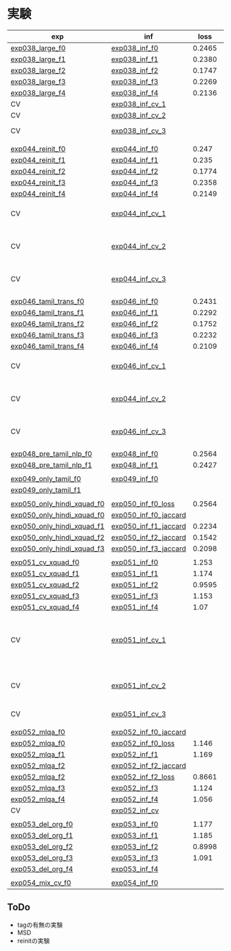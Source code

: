 # 実験

|exp|inf|loss|jaccard|LB|memo|
|--|--|--|--|--|--|
|[exp038_large_f0]|[exp038_inf_f0]|0.2465|0.6388|0.715||
|[exp038_large_f1]|[exp038_inf_f1]|0.2380|0.6560|0.718||
|[exp038_large_f2]|[exp038_inf_f2]|0.1747|0.6862|0.698||
|[exp038_large_f3]|[exp038_inf_f3]|0.2269|0.6765|0.713||
|[exp038_large_f4]|[exp038_inf_f4]|0.2136|0.6452|0.703||
|CV|[exp038_inf_cv_1]|||0.739|AVG|
|CV|[exp038_inf_cv_2]|||0.721|MAX|
|CV|[exp038_inf_cv_3]|||0.748|W AVG|
|||||||
|[exp044_reinit_f0]|[exp044_inf_f0]|0.247|0.6444|0.713||
|[exp044_reinit_f1]|[exp044_inf_f1]|0.235|0.6571|0.722||
|[exp044_reinit_f2]|[exp044_inf_f2]|0.1774|0.7147|0.733||
|[exp044_reinit_f3]|[exp044_inf_f3]|0.2358|0.6703|0.729||
|[exp044_reinit_f4]|[exp044_inf_f4]|0.2149|0.6885|0.713||
|CV|[exp044_inf_cv_1]|||0.739|Now Best AVG|
|CV|[exp044_inf_cv_2]|||0.737|Now Best W AVG|
|CV|[exp044_inf_cv_3]|||0.736|This CV AVG|
|||||||
|[exp046_tamil_trans_f0]|[exp046_inf_f0]|0.2431|0.6192|0.733||
|[exp046_tamil_trans_f1]|[exp046_inf_f1]|0.2292|0.6738|0.724||
|[exp046_tamil_trans_f2]|[exp046_inf_f2]|0.1752|0.7085|0.730||
|[exp046_tamil_trans_f3]|[exp046_inf_f3]|0.2232|0.674|0.736||
|[exp046_tamil_trans_f4]|[exp046_inf_f4]|0.2109|0.7007|0.745||
|CV|[exp046_inf_cv_1]|||0.744|Now Best AVG|
|CV|[exp044_inf_cv_2]|||0.747|Now Best W AVG|
|CV|[exp046_inf_cv_3]|||0.742|This CV AVG|
|||||||
|[exp048_pre_tamil_nlp_f0]|[exp048_inf_f0]|0.2564|0.6286|0.715||
|[exp048_pre_tamil_nlp_f1]|[exp048_inf_f1]|0.2427|0.6382|0.703||
|||||||
|[exp049_only_tamil_f0]|[exp049_inf_f0]||0.5622|0.728||
|[exp049_only_tamil_f1]|||0.5412|||
|||||||
|[exp050_only_hindi_xquad_f0]|[exp050_inf_f0_loss]|0.2564||0.713||
|[exp050_only_hindi_xquad_f0]|[exp050_inf_f0_jaccard]||0.6701|0.719||
|[exp050_only_hindi_xquad_f1]|[exp050_inf_f1_jaccard]|0.2234|0.7304|0.725||
|[exp050_only_hindi_xquad_f2]|[exp050_inf_f2_jaccard]|0.1542|0.763|0.722||
|[exp050_only_hindi_xquad_f3]|[exp050_inf_f3_jaccard]|0.2098|0.7561|||
|||||||
|[exp051_cv_xquad_f0]|[exp051_inf_f0]|1.253|0.6897|0.715||
|[exp051_cv_xquad_f1]|[exp051_inf_f1]|1.174|0.6992|0.731||
|[exp051_cv_xquad_f2]|[exp051_inf_f2]|0.9595|0.7382|0.741||
|[exp051_cv_xquad_f3]|[exp051_inf_f3]|1.153|0.6878|0.746||
|[exp051_cv_xquad_f4]|[exp051_inf_f4]|1.07|0.7084|0.719||
|CV|[exp051_inf_cv_1]||||tamil only fold-4 -> mem over|
|CV|[exp051_inf_cv_2]||||tamil cv -> mem over|
|CV|[exp051_inf_cv_3]|||0.757|tamil cv fix|
|||||||
|[exp052_mlqa_f0]|[exp052_inf_f0_jaccard]||0.7158|0.735||
|[exp052_mlqa_f0]|[exp052_inf_f0_loss]|1.146||0.734||
|[exp052_mlqa_f1]|[exp052_inf_f1]|1.169|0.6977|0.737||
|[exp052_mlqa_f2]|[exp052_inf_f2_jaccard]||0.7768|0.743||
|[exp052_mlqa_f2]|[exp052_inf_f2_loss]|0.8661||0.739||
|[exp052_mlqa_f3]|[exp052_inf_f3]|1.124|0.7215|0.703||
|[exp052_mlqa_f4]|[exp052_inf_f4]|1.056|0.724|0.722||
|CV|[exp052_inf_cv]|||||
|||||||
|[exp053_del_org_f0]|[exp053_inf_f0]|1.177|0.7228|0.727||
|[exp053_del_org_f1]|[exp053_inf_f1]|1.185|0.7071|0.735||
|[exp053_del_org_f2]|[exp053_inf_f2]|0.8998|0.7677|0.720||
|[exp053_del_org_f3]|[exp053_inf_f3]|1.091|0.7356|0.730||
|[exp053_del_org_f4]|[exp053_inf_f4]|||||
|||||||
|[exp054_mix_cv_f0]|[exp054_inf_f0]|||||

[exp038_large_f0]:https://www.kaggle.com/takamichitoda/chaii-train-large-model?scriptVersionId=73217640
[exp038_large_f1]:https://www.kaggle.com/takamichitoda/chaii-train-large-model?scriptVersionId=73586001
[exp038_large_f2]:https://www.kaggle.com/takamichitoda/chaii-train-large-model?scriptVersionId=73599928
[exp038_large_f3]:https://www.kaggle.com/takamichitoda/chaii-train-large-model?scriptVersionId=73611319
[exp038_large_f4]:https://www.kaggle.com/takamichitoda/chaii-train-large-model?scriptVersionId=73578107
[exp038_inf_f0]:https://www.kaggle.com/takamichitoda/chaii-infer-large-model?scriptVersionId=73233243
[exp038_inf_f1]:https://www.kaggle.com/takamichitoda/chaii-infer-large-model?scriptVersionId=73600052
[exp038_inf_f2]:https://www.kaggle.com/takamichitoda/chaii-infer-large-model?scriptVersionId=73610863
[exp038_inf_f3]:https://www.kaggle.com/takamichitoda/chaii-infer-large-model?scriptVersionId=73671509
[exp038_inf_f4]:https://www.kaggle.com/takamichitoda/chaii-infer-large-model?scriptVersionId=73585823
[exp038_inf_cv_1]:https://www.kaggle.com/takamichitoda/chaii-infer-cv?scriptVersionId=73673973
[exp038_inf_cv_2]:https://www.kaggle.com/takamichitoda/chaii-infer-cv?scriptVersionId=73843734
[exp038_inf_cv_3]:https://www.kaggle.com/takamichitoda/chaii-infer-cv?scriptVersionId=73844058

[exp044_reinit_f0]:https://www.kaggle.com/takamichitoda/chaii-train-large-model?scriptVersionId=73788678
[exp044_reinit_f1]:https://www.kaggle.com/takamichitoda/chaii-train-large-model?scriptVersionId=73800613
[exp044_reinit_f2]:https://www.kaggle.com/takamichitoda/chaii-train-large-model?scriptVersionId=73843570
[exp044_reinit_f3]:https://www.kaggle.com/takamichitoda/chaii-train-large-model?scriptVersionId=73847144
[exp044_reinit_f4]:https://www.kaggle.com/takamichitoda/chaii-train-large-model?scriptVersionId=73851257
[exp044_inf_f0]:https://www.kaggle.com/takamichitoda/chaii-infer-large-model?scriptVersionId=73800704
[exp044_inf_f1]:https://www.kaggle.com/takamichitoda/chaii-infer-large-model?scriptVersionId=73843489
[exp044_inf_f2]:https://www.kaggle.com/takamichitoda/chaii-infer-large-model?scriptVersionId=73847112
[exp044_inf_f3]:https://www.kaggle.com/takamichitoda/chaii-infer-large-model?scriptVersionId=73851241
[exp044_inf_f4]:https://www.kaggle.com/takamichitoda/chaii-infer-large-model?scriptVersionId=73856133
[exp044_inf_cv_1]:https://www.kaggle.com/takamichitoda/chaii-infer-cv?scriptVersionId=73862468
[exp044_inf_cv_2]:https://www.kaggle.com/takamichitoda/chaii-infer-cv?scriptVersionId=73863015
[exp044_inf_cv_3]:https://www.kaggle.com/takamichitoda/chaii-infer-cv?scriptVersionId=73876531

[exp046_tamil_trans_f0]:https://www.kaggle.com/takamichitoda/chaii-train-large-model?scriptVersionId=73878014
[exp046_tamil_trans_f1]:https://www.kaggle.com/takamichitoda/chaii-train-large-model?scriptVersionId=73921213
[exp046_tamil_trans_f2]:https://www.kaggle.com/takamichitoda/chaii-train-large-model?scriptVersionId=73992904
[exp046_tamil_trans_f3]:https://www.kaggle.com/takamichitoda/chaii-train-large-model?scriptVersionId=74060823
[exp046_tamil_trans_f4]:https://www.kaggle.com/takamichitoda/chaii-train-large-model?scriptVersionId=74065527
[exp046_inf_f0]:https://www.kaggle.com/takamichitoda/chaii-infer-large-model?scriptVersionId=73921259
[exp046_inf_f1]:https://www.kaggle.com/takamichitoda/chaii-infer-large-model?scriptVersionId=73992951
[exp046_inf_f2]:https://www.kaggle.com/takamichitoda/chaii-infer-large-model?scriptVersionId=74060733
[exp046_inf_f3]:https://www.kaggle.com/takamichitoda/chaii-infer-large-model?scriptVersionId=74065546
[exp046_inf_f4]:https://www.kaggle.com/takamichitoda/chaii-infer-large-model?scriptVersionId=74072740
[exp046_inf_cv_1]:https://www.kaggle.com/takamichitoda/chaii-infer-cv/data?scriptVersionId=74077768
[exp046_inf_cv_2]:https://www.kaggle.com/takamichitoda/chaii-infer-cv?scriptVersionId=74087080
[exp046_inf_cv_3]:https://www.kaggle.com/takamichitoda/chaii-infer-cv?scriptVersionId=74102800

[exp048_pre_tamil_nlp_f0]:https://www.kaggle.com/takamichitoda/chaii-train-large-model?scriptVersionId=74078565
[exp048_pre_tamil_nlp_f1]:https://www.kaggle.com/takamichitoda/chaii-train-large-model?scriptVersionId=74087127
[exp048_inf_f0]:https://www.kaggle.com/takamichitoda/chaii-infer-large-model?scriptVersionId=74087805
[exp048_inf_f1]:https://www.kaggle.com/takamichitoda/chaii-infer-large-model?scriptVersionId=74096160

[exp049_only_tamil_f0]:https://www.kaggle.com/takamichitoda/chaii-train-large-model?scriptVersionId=74146892
[exp049_only_tamil_f1]:https://www.kaggle.com/takamichitoda/chaii-train-large-model?scriptVersionId=74149729
[exp049_inf_f0]:https://www.kaggle.com/takamichitoda/chaii-infer-divide-model?scriptVersionId=74152155

[exp050_only_hindi_xquad_f0]:https://www.kaggle.com/takamichitoda/chaii-train-large-model?scriptVersionId=74156669
[exp050_only_hindi_xquad_f1]:https://www.kaggle.com/takamichitoda/chaii-train-large-model?scriptVersionId=74161858
[exp050_only_hindi_xquad_f2]:https://www.kaggle.com/takamichitoda/chaii-train-large-model?scriptVersionId=74231130
[exp050_only_hindi_xquad_f3]:https://www.kaggle.com/takamichitoda/chaii-train-large-model?scriptVersionId=74238259
[exp050_inf_f0_loss]:https://www.kaggle.com/takamichitoda/chaii-infer-divide-model?scriptVersionId=74161409
[exp050_inf_f0_jaccard]:https://www.kaggle.com/takamichitoda/chaii-infer-divide-model?scriptVersionId=74161622
[exp050_inf_f1_jaccard]:https://www.kaggle.com/takamichitoda/chaii-infer-divide-model?scriptVersionId=74167256
[exp050_inf_f2_jaccard]:https://www.kaggle.com/takamichitoda/chaii-infer-divide-model?scriptVersionId=74238158
[exp050_inf_f3_jaccard]:https://www.kaggle.com/takamichitoda/chaii-infer-divide-model?scriptVersionId=74242855

[exp051_cv_xquad_f0]:https://www.kaggle.com/takamichitoda/chaii-train-large-model?scriptVersionId=74243706
[exp051_cv_xquad_f1]:https://www.kaggle.com/takamichitoda/chaii-train-large-model?scriptVersionId=74248638
[exp051_cv_xquad_f2]:https://www.kaggle.com/takamichitoda/chaii-train-large-model?scriptVersionId=74258397
[exp051_cv_xquad_f3]:https://www.kaggle.com/takamichitoda/chaii-train-large-model?scriptVersionId=74263638
[exp051_cv_xquad_f4]:https://www.kaggle.com/takamichitoda/chaii-train-large-model?scriptVersionId=74314720
[exp051_inf_f0]:https://www.kaggle.com/takamichitoda/chaii-infer-divide-model?scriptVersionId=74248175
[exp051_inf_f1]:https://www.kaggle.com/takamichitoda/chaii-infer-divide-model?scriptVersionId=74254089
[exp051_inf_f2]:https://www.kaggle.com/takamichitoda/chaii-infer-divide-model?scriptVersionId=74263185
[exp051_inf_f3]:https://www.kaggle.com/takamichitoda/chaii-infer-divide-model?scriptVersionId=74273989
[exp051_inf_f4]:https://www.kaggle.com/takamichitoda/chaii-infer-divide-model?scriptVersionId=74316967
[exp051_inf_cv_1]:https://www.kaggle.com/takamichitoda/chaii-infer-divide-model-cv?scriptVersionId=74413108
[exp051_inf_cv_2]:https://www.kaggle.com/takamichitoda/chaii-infer-divide-model-cv?scriptVersionId=74413881
[exp051_inf_cv_3]:https://www.kaggle.com/takamichitoda/chaii-infer-divide-model-cv?scriptVersionId=74537931

[exp052_mlqa_f0]:https://www.kaggle.com/takamichitoda/chaii-train-large-model?scriptVersionId=74319003
[exp052_mlqa_f1]:https://www.kaggle.com/takamichitoda/chaii-train-large-model?scriptVersionId=74325328
[exp052_mlqa_f2]:https://www.kaggle.com/takamichitoda/chaii-train-large-model?scriptVersionId=74331044
[exp052_mlqa_f3]:https://www.kaggle.com/takamichitoda/chaii-train-large-model?scriptVersionId=74396613
[exp052_mlqa_f4]:https://www.kaggle.com/takamichitoda/chaii-train-large-model?scriptVersionId=74415417
[exp052_inf_f0_jaccard]:https://www.kaggle.com/takamichitoda/chaii-infer-divide-model?scriptVersionId=74325276
[exp052_inf_f0_loss]:https://www.kaggle.com/takamichitoda/chaii-infer-divide-model?scriptVersionId=74327095
[exp052_inf_f1]:https://www.kaggle.com/takamichitoda/chaii-infer-divide-model?scriptVersionId=74330941
[exp052_inf_f2_jaccard]:https://www.kaggle.com/takamichitoda/chaii-infer-divide-model?scriptVersionId=74342129
[exp052_inf_f2_loss]:https://www.kaggle.com/takamichitoda/chaii-infer-divide-model?scriptVersionId=74396835
[exp052_inf_f3]:https://www.kaggle.com/takamichitoda/chaii-infer-divide-model?scriptVersionId=74405476
[exp052_inf_f4]:https://www.kaggle.com/takamichitoda/chaii-infer-divide-model?scriptVersionId=74470945
[exp052_inf_cv]:https://www.kaggle.com/takamichitoda/chaii-infer-divide-model-cv?scriptVersionId=74610132


[exp053_del_org_f0]:https://www.kaggle.com/takamichitoda/chaii-train-large-model?scriptVersionId=74471037
[exp053_del_org_f1]:https://www.kaggle.com/takamichitoda/chaii-train-large-model?scriptVersionId=74472415
[exp053_del_org_f2]:https://www.kaggle.com/takamichitoda/chaii-train-large-model?scriptVersionId=74537971
[exp053_del_org_f3]:https://www.kaggle.com/takamichitoda/chaii-train-large-model?scriptVersionId=74608376
[exp053_del_org_f4]:https://www.kaggle.com/takamichitoda/chaii-train-large-model?scriptVersionId=74609982
[exp053_inf_f0]:https://www.kaggle.com/takamichitoda/chaii-infer-divide-model?scriptVersionId=74472362
[exp053_inf_f1]:https://www.kaggle.com/takamichitoda/chaii-infer-divide-model?scriptVersionId=74537559
[exp053_inf_f2]:https://www.kaggle.com/takamichitoda/chaii-infer-divide-model?scriptVersionId=74608361
[exp053_inf_f3]:https://www.kaggle.com/takamichitoda/chaii-infer-divide-model?scriptVersionId=74609953
[exp053_inf_f4]:https://www.kaggle.com/takamichitoda/chaii-infer-divide-model?scriptVersionId=74611556

[exp054_mix_cv_f0]:https://www.kaggle.com/takamichitoda/chaii-train-large-model?scriptVersionId=74611869
[exp054_inf_f0]:xxx

## ToDo

- tagの有無の実験
- MSD
- reinitの実験
